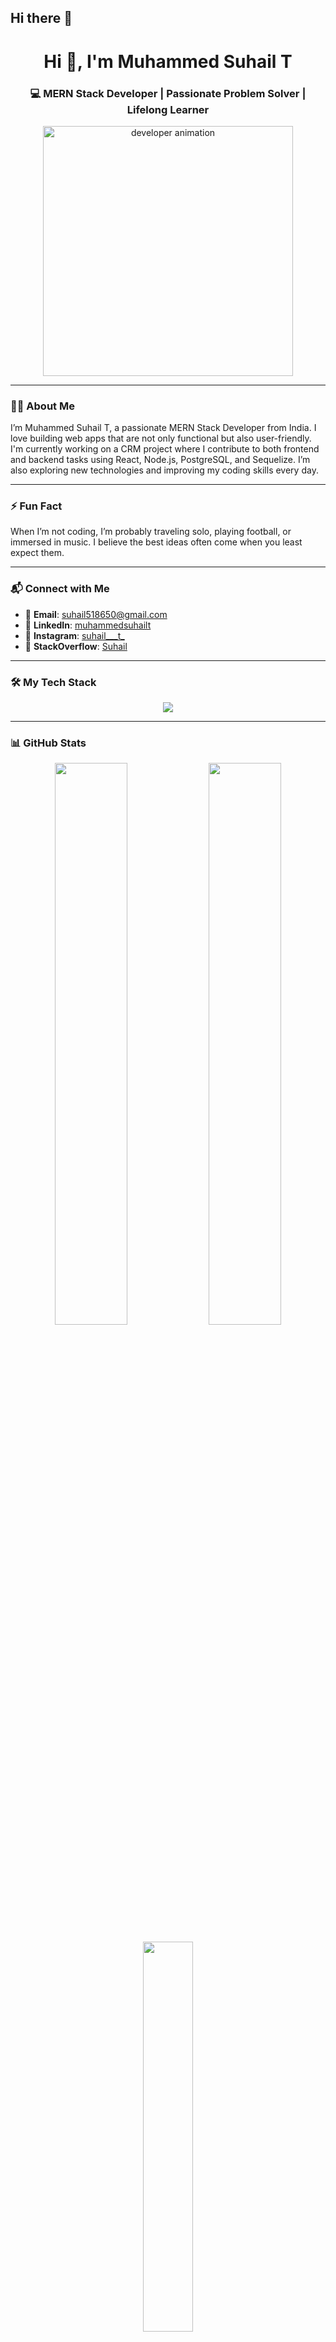 ## Hi there 👋

<!--
**Suhail650/suhail650** is a ✨ _special_ ✨ repository because its `README.md` (this file) appears on your GitHub profile.

Here are some ideas to get you started:

- 🔭 I’m currently working on ...
- 🌱 I’m currently learning ...
- 👯 I’m looking to collaborate on ...
- 🤔 I’m looking for help with ...
- 💬 Ask me about ...
- 📫 How to reach me: ...
- 😄 Pronouns: ...
- ⚡ Fun fact: ...
-->
<h1 align="center">Hi 👋, I'm Muhammed Suhail T</h1>
<h3 align="center">💻 MERN Stack Developer | Passionate Problem Solver | Lifelong Learner</h3>

<p align="center">
  <img src="https://cdn.dribbble.com/users/1162077/screenshots/3848914/programmer.gif" width="400" alt="developer animation" />
</p>

---

### 👨‍💻 About Me

I’m Muhammed Suhail T, a passionate MERN Stack Developer from India. I love building web apps that are not only functional but also user-friendly. I'm currently working on a CRM project where I contribute to both frontend and backend tasks using React, Node.js, PostgreSQL, and Sequelize. I’m also exploring new technologies and improving my coding skills every day.

---

### ⚡ Fun Fact

When I’m not coding, I’m probably traveling solo, playing football, or immersed in music. I believe the best ideas often come when you least expect them.

---

### 📬 Connect with Me

- 📧 **Email**: suhail518650@gmail.com  
- 💼 **LinkedIn**: [muhammedsuhailt](https://www.linkedin.com/in/muhammedsuhailt/)  
- 📸 **Instagram**: [suhail___t_](https://www.instagram.com/suhail___t_/)  
- 💬 **StackOverflow**: [Suhail](https://stackoverflow.com/users/21480749)

---

### 🛠️ My Tech Stack

<p align="center">
  <img src="https://skillicons.dev/icons?i=html,css,js,ts,react,nextjs,redux,nodejs,express,mongodb,postgres,sequelize,tailwind,bootstrap,git,github,postman,vscode" />
</p>

---

### 📊 GitHub Stats

<p align="center">
  <img src="https://github-readme-stats.vercel.app/api?username=suhail650&show_icons=true&theme=gruvbox&hide_border=true&count_private=true" width="48%" />
  <img src="https://github-readme-streak-stats.herokuapp.com/?user=suhail650&theme=gruvbox&hide_border=true" width="48%" />
</p>

<p align="center">
  <img src="https://github-readme-stats.vercel.app/api/top-langs/?username=suhail650&layout=compact&theme=gruvbox&hide_border=true" width="40%" />
</p>

---

### 💡 Quote I Live By

> “Consistency and hard work will always beat talent when talent doesn’t work hard.”

